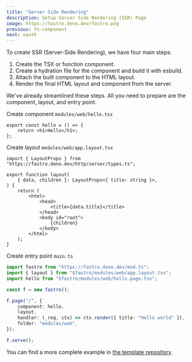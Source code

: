 ```yaml
---
title: "Server Side Rendering"
description: Setup Server Side Rendering (SSR) Page
image: https://fastro.deno.dev/fastro.png
previous: fn-component
next: oauth
---
```


To create SSR (Server-Side Rendering), we have four main steps:

1. Create the TSX or function component.
2. Create a hydration file for the component and build it with esbuild.
3. Attach the built component to the HTML layout.
4. Render the final HTML layout and component from the server.

We've already streamlined these steps. All you need to prepare are the
component, layout, and entry point.

Create component `modules/web/hello.tsx`

```tsx
export const hello = () => {
    return <h1>Hello</h1>;
};
```

Create layout `modules/web/app.layout.tsx`

```tsx
import { LayoutProps } from "https://fastro.deno.dev/http/server/types.ts";

export function layout(
    { data, children }: LayoutProps<{ title: string }>,
) {
    return (
        <html>
            <head>
                <title>{data.title}</title>
            </head>
            <body id="root">
                {children}
            </body>
        </html>
    );
}
```

Create entry point `main.ts`

```ts
import fastro from "https://fastro.deno.dev/mod.ts";
import { layout } from "$fastro/modules/web/app.layout.tsx";
import hello from "$fastro/modules/web/hello.page.tsx";

const f = new fastro();

f.page("/", {
    component: hello,
    layout,
    handler: (_req, ctx) => ctx.render({ title: "Hello world" }),
    folder: "modules/web",
});

f.serve();
```

You can find a more complete example in
[the template repository](https://github.com/fastrodev/template).
